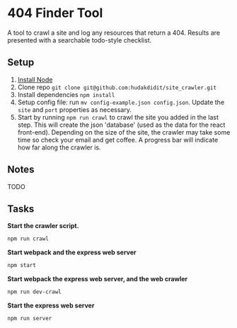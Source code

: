 # 404 Finder Tool

A tool to crawl a site and log any resources that return a 404. Results are presented with a searchable todo-style checklist.

## Setup

1. [Install Node](https://nodejs.org/en/download/)
2. Clone repo `git clone git@github.com:hudakdidit/site_crawler.git`
3. Install dependencies `npm install`
4. Setup config file: run `mv config-example.json config.json`. Update the `site` and `port` properties as necessary.
5. Start by running `npm run crawl` to crawl the site you added in the last step. This will create the json 'database' (used as the data for the react front-end). Depending on the size of the site, the crawler may take some time so check your email and get coffee. A progress bar will indicate how far along the crawler is.

## Notes

TODO


## Tasks

**Start the crawler script.**
```sh
npm run crawl
```

**Start webpack and the express web server**
```sh
npm start
```

**Start webpack the express web server, and the web crawler**
```sh
npm run dev-crawl
```

**Start the express web server**
```sh
npm run server
```


